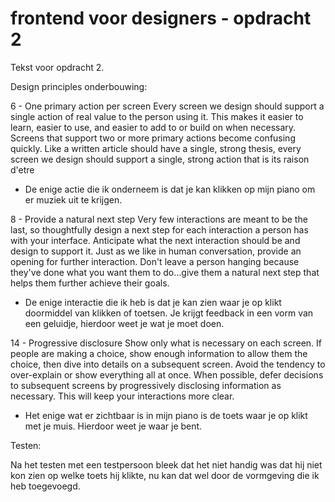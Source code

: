 # frontend voor designers - opdracht 2

Tekst voor opdracht 2.

Design principles onderbouwing:

6 - One primary action per screen
Every screen we design should support a single action of real value to the person using it. This makes it easier to learn, easier to use, and easier to add to or build on when necessary. Screens that support two or more primary actions become confusing quickly. Like a written article should have a single, strong thesis, every screen we design should support a single, strong action that is its raison d'etre

- De enige actie die ik onderneem is dat je kan klikken op mijn piano om er muziek uit te krijgen.

8 - Provide a natural next step
Very few interactions are meant to be the last, so thoughtfully design a next step for each interaction a person has with your interface. Anticipate what the next interaction should be and design to support it. Just as we like in human conversation, provide an opening for further interaction. Don't leave a person hanging because they've done what you want them to do…give them a natural next step that helps them further achieve their goals.

- De enige interactie die ik heb is dat je kan zien waar je op klikt doormiddel van klikken of toetsen. Je krijgt feedback in een vorm van een geluidje, hierdoor weet je wat je moet doen.

14 - Progressive disclosure
Show only what is necessary on each screen. If people are making a choice, show enough information to allow them the choice, then dive into details on a subsequent screen. Avoid the tendency to over-explain or show everything all at once. When possible, defer decisions to subsequent screens by progressively disclosing information as necessary. This will keep your interactions more clear.

- Het enige wat er zichtbaar is in mijn piano is de toets waar je op klikt met je muis. Hierdoor weet je waar je bent.

Testen:

Na het testen met een testpersoon bleek dat het niet handig was dat hij niet kon zien op welke toets hij klikte, nu kan dat wel door de vormgeving die ik heb toegevoegd. 
